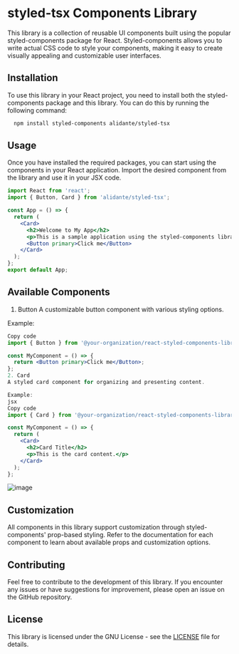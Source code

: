# styled-tsx Components Library

This library is a collection of reusable UI components built using the popular styled-components package for React. Styled-components allows you to write actual CSS code to style your components, making it easy to create visually appealing and customizable user interfaces.

## Installation

To use this library in your React project, you need to install both the styled-components package and this library. You can do this by running the following command:

```bash
  npm install styled-components alidante/styled-tsx
```
## Usage

Once you have installed the required packages, you can start using the components in your React application. Import the desired component from the library and use it in your JSX code.

```jsx
import React from 'react';
import { Button, Card } from 'alidante/styled-tsx';

const App = () => {
  return (
    <Card>
      <h2>Welcome to My App</h2>
      <p>This is a sample application using the styled-components library.</p>
      <Button primary>Click me</Button>
    </Card>
  );
};
export default App;
```

## Available Components
1. Button
A customizable button component with various styling options.

Example:
```jsx
Copy code
import { Button } from '@your-organization/react-styled-components-library';

const MyComponent = () => {
  return <Button primary>Click me</Button>;
};
2. Card
A styled card component for organizing and presenting content.

Example:
jsx
Copy code
import { Card } from '@your-organization/react-styled-components-library';

const MyComponent = () => {
  return (
    <Card>
      <h2>Card Title</h2>
      <p>This is the card content.</p>
    </Card>
  );
};
```
![image](https://github.com/Alidante254/styled-tsx/assets/117439552/9ca069fe-a130-4292-baa1-515826a64069)

## Customization
All components in this library support customization through styled-components' prop-based styling. Refer to the documentation for each component to learn about available props and customization options.

## Contributing
Feel free to contribute to the development of this library. If you encounter any issues or have suggestions for improvement, please open an issue on the GitHub repository.

## License
This library is licensed under the GNU License - see the [LICENSE](LICENSE) file for details.
